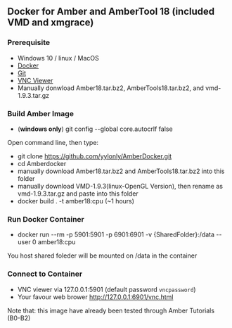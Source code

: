 ## Docker for Amber and AmberTool 18 (included VMD and xmgrace)


### Prerequisite

* Windows 10 / linux / MacOS
* [Docker](https://www.docker.com/products/docker-desktop)
* [Git](https://git-scm.com/download/win) 
* [VNC Viewer](https://www.realvnc.com/en/connect/download/viewer/)
* Manually donwload Amber18.tar.bz2, AmberTools18.tar.bz2, and vmd-1.9.3.tar.gz

### Build Amber Image
* (**windows only**) git config --global core.autocrlf false 

Open command line, then type:

* git clone https://github.com/yylonly/AmberDocker.git
* cd Amberdocker
* manually download Amber18.tar.bz2 and AmberTools18.tar.bz2 into this folder 
* manually download VMD-1.9.3(linux-OpenGL Version), then rename as vmd-1.9.3.tar.gz and paste into this folder
* docker build . -t amber18:cpu (~1 hours)

### Run Docker Container

* docker run --rm -p 5901:5901 -p 6901:6901 -v {SharedFolder}:/data --user 0  amber18:cpu

You host shared foleder will be mounted on /data in the container

### Connect to Container

* VNC viewer via 127.0.0.1:5901 (default password `vncpassword`)
* Your favour web brower http://127.0.0.1:6901/vnc.html 

Note that: this image have already been tested through Amber Tutorials (B0-B2)
